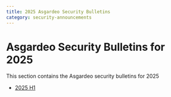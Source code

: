 ```yaml
---
title: 2025 Asgardeo Security Bulletins 
category: security-announcements
---
```


# Asgardeo Security Bulletins for 2025

This section contains the Asgardeo security bulletins for 2025 

* [2025 H1]({{#base_path#}}/security-announcements/cloud-security-bulletins/asgardeo/2025/asgardeo-2025-h1/)
